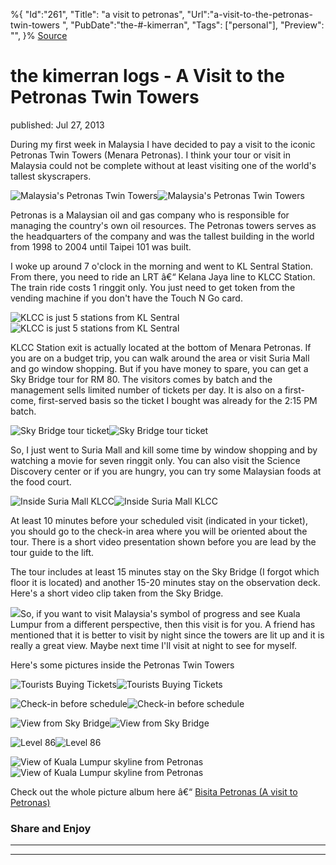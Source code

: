 ﻿%{
    "Id":"261",
    "Title": "a visit to petronas",
    "Url":"a-visit-to-the-petronas-twin-towers",
    "PubDate":"the-#-kimerran",
    "Tags": ["personal"],
    "Preview": "",
}%
[Source](http://markhughneri.com/blog/1177/a-visit-to-the-petronas-twin-towers/ "Permalink to the kimerran logs - A Visit to the Petronas Twin Towers")

# the kimerran logs - A Visit to the Petronas Twin Towers

published: Jul 27, 2013

During my first week in Malaysia I have decided to pay a visit to the iconic Petronas Twin Towers (Menara Petronas). I think your tour or visit in Malaysia could not be complete without at least visiting one of the world's tallest skyscrapers.

![Malaysia's Petronas Twin Towers][1]![Malaysia's Petronas Twin Towers][2]

Petronas is a Malaysian oil and gas company who is responsible for managing the country's own oil resources. The Petronas towers serves as the headquarters of the company and was the tallest building in the world from 1998 to 2004 until Taipei 101 was built.

I woke up around 7 o'clock in the morning and went to KL Sentral Station. From there, you need to ride an LRT â€“ Kelana Jaya line to KLCC Station. The train ride costs 1 ringgit only. You just need to get token from the vending machine if you don't have the Touch N Go card.

![KLCC is just 5 stations from KL Sentral][1]![KLCC is just 5 stations from KL Sentral][3]

KLCC Station exit is actually located at the bottom of Menara Petronas. If you are on a budget trip, you can walk around the area or visit Suria Mall and go window shopping. But if you have money to spare, you can get a Sky Bridge tour for RM 80. The visitors comes by batch and the management sells limited number of tickets per day. It is also on a first-come, first-served basis so the ticket I bought was already for the 2:15 PM batch.

![Sky Bridge tour ticket][1]![Sky Bridge tour ticket][4]

So, I just went to Suria Mall and kill some time by window shopping and by watching a movie for seven ringgit only. You can also visit the Science Discovery center or if you are hungry, you can try some Malaysian foods at the food court.

![Inside Suria Mall KLCC][1]![Inside Suria Mall KLCC][5]

At least 10 minutes before your scheduled visit (indicated in your ticket), you should go to the check-in area where you will be oriented about the tour. There is a short video presentation shown before you are lead by the tour guide to the lift.

The tour includes at least 15 minutes stay on the Sky Bridge (I forgot which floor it is located) and another 15-20 minutes stay on the observation deck. Here's a short video clip taken from the Sky Bridge.


![][1]So, if you want to visit Malaysia's symbol of progress and see Kuala Lumpur from a different perspective, then this visit is for you. A friend has mentioned that it is better to visit by night since the towers are lit up and it is really a great view. Maybe next time I'll visit at night to see for myself.

Here's some pictures inside the Petronas Twin Towers

![Tourists Buying Tickets][1]![Tourists Buying Tickets][6]

![Check-in before schedule][1]![Check-in before schedule][7]

![View from Sky Bridge][1]![View from Sky Bridge][8]

![Level 86][1]![Level 86][9]

![View of Kuala Lumpur skyline from Petronas][1]![View of Kuala Lumpur skyline from Petronas][10]

Check out the whole picture album here â€“ [Bisita Petronas (A visit to Petronas)][11]

### Share and Enjoy

* * *

* * *

[1]: http://markhughneri.com/blog/assets/loading.gif
[2]: http://www.sisigbytes.com/wp-content/uploads/2013/07/petronas-twin-towers1.jpg
[3]: http://www.sisigbytes.com/wp-content/uploads/2013/07/klcc-station-kelana-jaya-lrt1.jpg
[4]: http://www.sisigbytes.com/wp-content/uploads/2013/07/skybridge-tour-ticket1.jpg
[5]: http://www.sisigbytes.com/wp-content/uploads/2013/07/suria-mall-klcc1.jpg
[6]: http://www.sisigbytes.com/wp-content/uploads/2013/07/tourists-buying-tickets1.jpg
[7]: http://www.sisigbytes.com/wp-content/uploads/2013/07/check-in-petronas-visit.jpg
[8]: http://www.sisigbytes.com/wp-content/uploads/2013/07/view-from-skybridge.jpg
[9]: http://www.sisigbytes.com/wp-content/uploads/2013/07/petronas-level-86.jpg
[10]: http://www.sisigbytes.com/wp-content/uploads/2013/07/kuala-lumpur-skyline-petronas-towers.jpg
[11]: https://www.facebook.com/media/set/?set=a.10200701122388609.1073741828.1177833576&type=1&l=4e68a3e0ed
